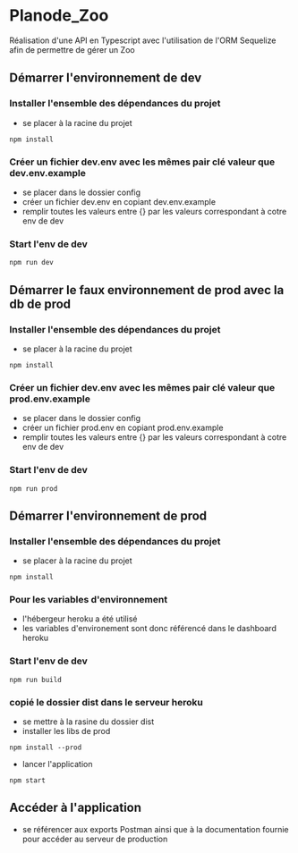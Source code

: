 # Planode_Zoo
Réalisation d'une API en Typescript avec l'utilisation de l'ORM Sequelize afin de permettre de gérer un Zoo

## Démarrer l'environnement de dev

### Installer l'ensemble des dépendances du projet
- se placer à la racine du projet
```
npm install
```

### Créer un fichier dev.env avec les mêmes pair clé valeur que dev.env.example
- se placer dans le dossier config
- créer un fichier dev.env en copiant dev.env.example
- remplir toutes les valeurs entre {} par les valeurs correspondant à cotre env de dev

### Start l'env de dev
```
npm run dev
```

## Démarrer le faux environnement de prod avec la db de prod

### Installer l'ensemble des dépendances du projet
- se placer à la racine du projet
```
npm install
```

### Créer un fichier dev.env avec les mêmes pair clé valeur que prod.env.example
- se placer dans le dossier config
- créer un fichier prod.env en copiant prod.env.example
- remplir toutes les valeurs entre {} par les valeurs correspondant à cotre env de dev

### Start l'env de dev
```
npm run prod
```

## Démarrer l'environnement de prod 

### Installer l'ensemble des dépendances du projet
- se placer à la racine du projet
```
npm install
```

### Pour les variables d'environnement 
- l'hébergeur heroku a été utilisé
- les variables d'environement sont donc référencé dans le dashboard heroku

### Start l'env de dev
```
npm run build
```

### copié le dossier dist dans le serveur heroku
- se mettre à la rasine du dossier dist
- installer les libs de prod
```
npm install --prod
```

- lancer l'application
```
npm start
```

## Accéder à l'application
- se référencer aux exports Postman ainsi que à la documentation fournie pour accéder au serveur de production